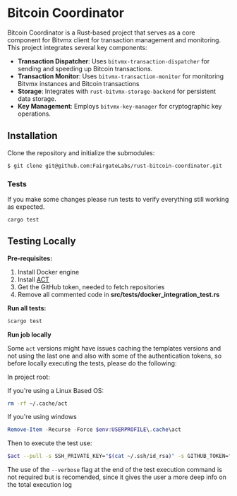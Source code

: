 # Bitcoin Coordinator
Bitcoin Coordinator is a Rust-based project that serves as a core component for Bitvmx client for transaction management and monitoring. This project integrates several key components:

- **Transaction Dispatcher**: Uses `bitvmx-transaction-dispatcher` for sending and speeding up Bitcoin transactions.
- **Transaction Monitor**: Uses `bitvmx-transaction-monitor` for monitoring Bitvmx instances and Bitcoin transactions
- **Storage**: Integrates with `rust-bitvmx-storage-backend` for persistent data storage.
- **Key Management**: Employs `bitvmx-key-manager` for cryptographic key operations.

## Installation
Clone the repository and initialize the submodules:
```bash
$ git clone git@github.com:FairgateLabs/rust-bitcoin-coordinator.git
```

### Tests
If you make some changes please run tests to verify everything still working as expected.

```
cargo test
```

## Testing Locally

**Pre-requisites:**
1. Install Docker engine
2. Install [ACT](https://nektosact.com/installation/index.html)
3. Get the GitHub token, needed to fetch repositories
4. Remove all commented code in **src/tests/docker_integration_test.rs**

**Run all tests:**
```rust
$cargo test
```

**Run job locally**

Some `act` versions might have issues caching the templates versions and not using the last one and also with some of the authentication tokens, so before locally executing the tests, please do the following:

In project root:

If you're using a Linux Based OS:
```bash
rm -rf ~/.cache/act
```
If you're using windows
```powershell
Remove-Item -Recurse -Force $env:USERPROFILE\.cache\act
```
Then to execute the test use:
```bash
$act --pull -s SSH_PRIVATE_KEY="$(cat ~/.ssh/id_rsa)" -s GITHUB_TOKEN="token" -s REPO_ACCESS_TOKEN="token" -j 'local_test'
```
The use of the `--verbose` flag at the end of the test execution command is not required but is recomended, since it gives the user a more deep info on the total execution log